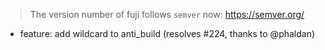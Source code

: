 > The version number of fuji follows `semver` now: https://semver.org/

- feature: add wildcard to anti_build (resolves #224, thanks to @phaldan)
